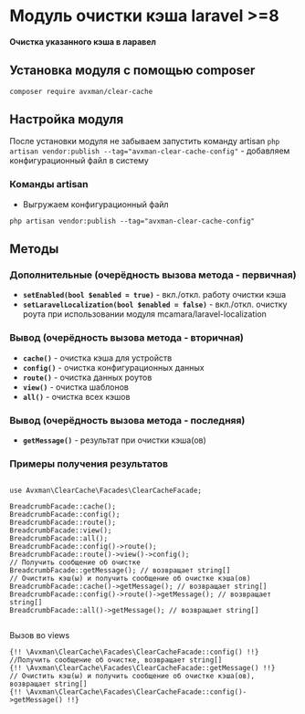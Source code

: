 # Модуль очистки кэша laravel >=8
#### Очистка указанного кэша в ларавел

## Установка модуля с помощью composer
```dotenv
composer require avxman/clear-cache
```

## Настройка модуля
После установки модуля не забываем запустить команду artisan
`php artisan vendor:publish --tag="avxman-clear-cache-config"` - добавляем
конфигурационный файл в систему

### Команды artisan
- Выгружаем конфигурационный файл
```dotenv
php artisan vendor:publish --tag="avxman-clear-cache-config"
```

## Методы
### Дополнительные (очерёдность вызова метода - первичная)
- **`setEnabled(bool $enabled = true)`** - вкл./откл. работу очистки кэша
- **`setLaravelLocalization(bool $enabled = false)`** - вкл./откл. очистку роута при использовании модуля mcamara/laravel-localization
### Вывод (очерёдность вызова метода - вторичная)
- **`cache()`** - очистка кэша для устройств
- **`config()`** - очистка конфигурационных данных
- **`route()`** - очистка данных роутов
- **`view()`** - очистка шаблонов
- **`all()`** - очистка всех кэшов
### Вывод (очерёдность вызова метода - последняя)
- **`getMessage()`** - результат при очистки кэша(ов)

### Примеры получения результатов
```injectablephp

use Avxman\ClearCache\Facades\ClearCacheFacade;

BreadcrumbFacade::cache();
BreadcrumbFacade::config();
BreadcrumbFacade::route();
BreadcrumbFacade::view();
BreadcrumbFacade::all();
BreadcrumbFacade::config()->route();
BreadcrumbFacade::route()->view()->config();
// Получить сообщение об очистке
BreadcrumbFacade::getMessage(); // возвращает string[]
// Очистить кэш(ы) и получить сообщение об очистке кэша(ов)
BreadcrumbFacade::cache()->getMessage(); // возвращает string[]
BreadcrumbFacade::config()->route()->getMessage(); // возвращает string[]
BreadcrumbFacade::all()->getMessage(); // возвращает string[]


```
Вызов во views
```injectablephp
{!! \Avxman\ClearCache\Facades\ClearCacheFacade::config() !!}
//Получить сообщение об очистке, возвращает string[]
{!! \Avxman\ClearCache\Facades\ClearCacheFacade::getMessage() !!}
// Очистить кэш(ы) и получить сообщение об очистке кэша(ов), возвращает string[]
{!! \Avxman\ClearCache\Facades\ClearCacheFacade::config()->getMessage() !!}
```
